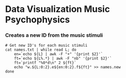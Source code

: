 # Data Visualization Music Psychophysics
  

### Creates a new ID from the music stimuli
```{r}
# Get new ID's for each music stimuli
cat names.txt | while read L; do 
	en=`echo ${L} | awk -F "+" '{print $2}'`
	ft=`echo ${L%.*} | awk -F "nb" '{print $2}'`
	ft=`printf "%0*d\n" 2 ${ft}`
	echo "w.${L:0:2}.e${en:0:2}.f${ft}" >> names.new
done
```
